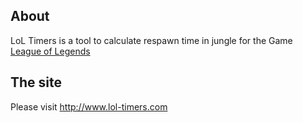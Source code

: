 ## About

LoL Timers is a tool to calculate respawn time in jungle for the Game [League of Legends](http://www.leagueoflegends.com)

## The site

Please visit http://www.lol-timers.com